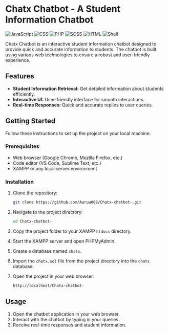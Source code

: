 # Chatx Chatbot - A Student Information Chatbot

![JavaScript](https://img.shields.io/badge/JavaScript-89.8%25-yellow)
![CSS](https://img.shields.io/badge/CSS-5.4%25-blue)
![PHP](https://img.shields.io/badge/PHP-3.2%25-purple)
![SCSS](https://img.shields.io/badge/SCSS-1.6%25-pink)
![HTML](https://img.shields.io/badge/HTML-0.0%25-lightgrey)
![Shell](https://img.shields.io/badge/Shell-0.0%25-lightgrey)


Chatx Chatbot is an interactive student information chatbot designed to provide quick and accurate information to students. The chatbot is built using various web technologies to ensure a robust and user-friendly experience.

## Features

- **Student Information Retrieval:** Get detailed information about students efficiently.
- **Interactive UI:** User-friendly interface for smooth interactions.
- **Real-time Responses:** Quick and accurate replies to user queries.


## Getting Started

Follow these instructions to set up the project on your local machine.

### Prerequisites

- Web browser (Google Chrome, Mozilla Firefox, etc.)
- Code editor (VS Code, Sublime Text, etc.)
- XAMPP or any local server environment

### Installation

1. Clone the repository:
    ```sh
    git clone https://github.com/Aaruu008/Chatx-chatbot-.git
    ```

2. Navigate to the project directory:
    ```sh
    cd Chatx-chatbot-
    ```

3. Copy the project folder to your XAMPP `htdocs` directory.

4. Start the XAMPP server and open PHPMyAdmin.

5. Create a database named `chatx`.

6. Import the `chatx.sql` file from the project directory into the `chatx` database.

7. Open the project in your web browser:
    ```sh
    http://localhost/Chatx-chatbot-
    ```

## Usage

1. Open the chatbot application in your web browser.
2. Interact with the chatbot by typing in your queries.
3. Receive real-time responses and student information.



